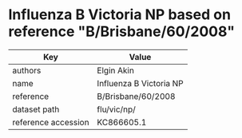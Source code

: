 # Influenza B Victoria NP based on reference "B/Brisbane/60/2008"

| Key                  | Value                |
| -------------------- | -------------------- |
| authors                | Elgin Akin |
| name                 | Influenza B Victoria NP             |
| reference            | B/Brisbane/60/2008                      |
| dataset path         | flu/vic/np/                |
| reference accession  | KC866605.1   |

